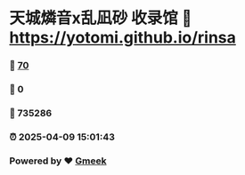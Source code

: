 # 天城燐音x乱凪砂 收录馆 :link: https://yotomi.github.io/rinsa 
### :page_facing_up: [70](https://yotomi.github.io/rinsa/tag.html) 
### :speech_balloon: 0 
### :hibiscus: 735286 
### :alarm_clock: 2025-04-09 15:01:43 
### Powered by :heart: [Gmeek](https://github.com/Meekdai/Gmeek)
